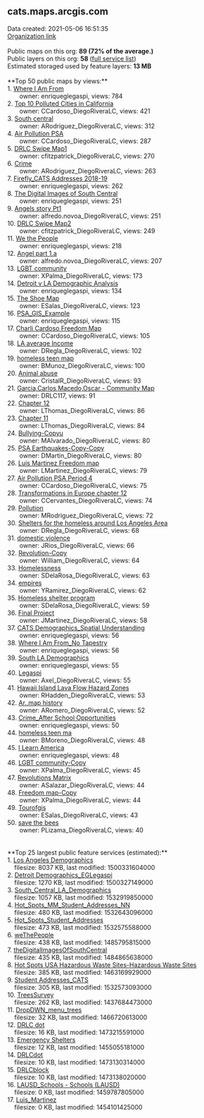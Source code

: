 <h2>cats.maps.arcgis.com</h2> Data created: 2021-05-06 16:51:35 <br /><a target='new' href='https://cats.maps.arcgis.com'>Organization link</a><br /><br />Public maps on this org: <b>89 (72% of the average.)</b><br />Public layers on this org: <b>58 </b>(<a target='new' href='https://services.arcgis.com/9JROoDxkx2Ma4jBd/ArcGIS/rest/services'>full service list</a>)<br />Estimated storaged used by feature layers: <b>13 MB</b><br /><br />**Top 50 public maps by views:**<br />  1. <a target='new' href='https://www.arcgis.com/home/item.html?id=68116ffd577a4aec8e43aecf8a619abc'>Where I Am From</a> <br />  &nbsp;&nbsp;&nbsp;&nbsp; &nbsp;&nbsp;owner: enriqueglegaspi, views: 784<br />  2. <a target='new' href='https://www.arcgis.com/home/item.html?id=d6eca21c26f44fc689588b7de748dacd'>Top 10 Polluted Cities in California</a> <br />  &nbsp;&nbsp;&nbsp;&nbsp; &nbsp;&nbsp;owner: CCardoso_DiegoRiveraLC, views: 421<br />  3. <a target='new' href='https://www.arcgis.com/home/item.html?id=27be6f6c6439419e8c31b4899819502f'>South central</a> <br />  &nbsp;&nbsp;&nbsp;&nbsp; &nbsp;&nbsp;owner: ARodriguez_DiegoRiveraLC, views: 312<br />  4. <a target='new' href='https://www.arcgis.com/home/item.html?id=0fe198ee35ef4b3284add70d7f160797'>Air Pollution PSA</a> <br />  &nbsp;&nbsp;&nbsp;&nbsp; &nbsp;&nbsp;owner: CCardoso_DiegoRiveraLC, views: 287<br />  5. <a target='new' href='https://www.arcgis.com/home/item.html?id=2612351abaf14873b725ee9b977e54c7'>DRLC Swipe Map1</a> <br />  &nbsp;&nbsp;&nbsp;&nbsp; &nbsp;&nbsp;owner: cfitzpatrick_DiegoRiveraLC, views: 270<br />  6. <a target='new' href='https://www.arcgis.com/home/item.html?id=aab7c6d72ce041018c42149adfe9dc7f'>Crime</a> <br />  &nbsp;&nbsp;&nbsp;&nbsp; &nbsp;&nbsp;owner: ARodriguez_DiegoRiveraLC, views: 263<br />  7. <a target='new' href='https://www.arcgis.com/home/item.html?id=01c4aecb8b714010a41c998dd0615c7f'>Firefly_CATS Addresses 2018-19</a> <br />  &nbsp;&nbsp;&nbsp;&nbsp; &nbsp;&nbsp;owner: enriqueglegaspi, views: 262<br />  8. <a target='new' href='https://www.arcgis.com/home/item.html?id=62d4c15009134fa69f6fa7a553e40fc0'>The Digital Images of South Central </a> <br />  &nbsp;&nbsp;&nbsp;&nbsp; &nbsp;&nbsp;owner: enriqueglegaspi, views: 251<br />  9. <a target='new' href='https://www.arcgis.com/home/item.html?id=92d5f955e701449093568e53311a6108'>Angels story Pt1</a> <br />  &nbsp;&nbsp;&nbsp;&nbsp; &nbsp;&nbsp;owner: alfredo.novoa_DiegoRiveraLC, views: 251<br />  10. <a target='new' href='https://www.arcgis.com/home/item.html?id=2a389cfb044b48958615cc72c810e7f2'>DRLC Swipe Map2</a> <br />  &nbsp;&nbsp;&nbsp;&nbsp; &nbsp;&nbsp;owner: cfitzpatrick_DiegoRiveraLC, views: 249<br />  11. <a target='new' href='https://www.arcgis.com/home/item.html?id=c4365a0a4df2428fa3a211cdfbcdec6b'>We the People</a> <br />  &nbsp;&nbsp;&nbsp;&nbsp; &nbsp;&nbsp;owner: enriqueglegaspi, views: 218<br />  12. <a target='new' href='https://www.arcgis.com/home/item.html?id=25cdcc1c7ff046f09cc495f3f19dbd41'>Angel part 1.a</a> <br />  &nbsp;&nbsp;&nbsp;&nbsp; &nbsp;&nbsp;owner: alfredo.novoa_DiegoRiveraLC, views: 207<br />  13. <a target='new' href='https://www.arcgis.com/home/item.html?id=3fcf239a82ed44988e74560d091e848e'>LGBT community</a> <br />  &nbsp;&nbsp;&nbsp;&nbsp; &nbsp;&nbsp;owner: XPalma_DiegoRiveraLC, views: 173<br />  14. <a target='new' href='https://www.arcgis.com/home/item.html?id=d146fc88c5144e7798c93af3821c91f7'>Detroit v LA Demographic Analysis</a> <br />  &nbsp;&nbsp;&nbsp;&nbsp; &nbsp;&nbsp;owner: enriqueglegaspi, views: 134<br />  15. <a target='new' href='https://www.arcgis.com/home/item.html?id=58ffbd320d6c481288566181b4ea99de'>The Shoe Map</a> <br />  &nbsp;&nbsp;&nbsp;&nbsp; &nbsp;&nbsp;owner: ESalas_DiegoRiveraLC, views: 123<br />  16. <a target='new' href='https://www.arcgis.com/home/item.html?id=0f40499aeda44ee9b2d5ba4b10723c3a'>PSA_GIS_Example</a> <br />  &nbsp;&nbsp;&nbsp;&nbsp; &nbsp;&nbsp;owner: enriqueglegaspi, views: 115<br />  17. <a target='new' href='https://www.arcgis.com/home/item.html?id=6328f060fcf740f9a6f9d5e8bfa5edcb'>Charli Cardoso Freedom Map</a> <br />  &nbsp;&nbsp;&nbsp;&nbsp; &nbsp;&nbsp;owner: CCardoso_DiegoRiveraLC, views: 105<br />  18. <a target='new' href='https://www.arcgis.com/home/item.html?id=3e7ffa47d3f544b4be477fd3ee47a5f9'>LA average Income</a> <br />  &nbsp;&nbsp;&nbsp;&nbsp; &nbsp;&nbsp;owner: DRegla_DiegoRiveraLC, views: 102<br />  19. <a target='new' href='https://www.arcgis.com/home/item.html?id=b9c8ee449e2d4d4e961ee1beacd8da29'>homeless teen map</a> <br />  &nbsp;&nbsp;&nbsp;&nbsp; &nbsp;&nbsp;owner: BMunoz_DiegoRiveraLC, views: 100<br />  20. <a target='new' href='https://www.arcgis.com/home/item.html?id=9d67cccadca04c128e841643a9473d04'>Animal abuse</a> <br />  &nbsp;&nbsp;&nbsp;&nbsp; &nbsp;&nbsp;owner: CristalR_DiegoRiveraLC, views: 93<br />  21. <a target='new' href='https://www.arcgis.com/home/item.html?id=63aaf6f58e754e62bf70a574d214a576'>Garcia,Carlos,Macedo,Oscar - Community Map</a> <br />  &nbsp;&nbsp;&nbsp;&nbsp; &nbsp;&nbsp;owner: DRLC117, views: 91<br />  22. <a target='new' href='https://www.arcgis.com/home/item.html?id=50d24c09cf0045ab8cb115967b364a63'>Chapter 12</a> <br />  &nbsp;&nbsp;&nbsp;&nbsp; &nbsp;&nbsp;owner: LThomas_DiegoRiveraLC, views: 86<br />  23. <a target='new' href='https://www.arcgis.com/home/item.html?id=6ae973804c7b402b87c5410f05b6c409'>Chapter 11</a> <br />  &nbsp;&nbsp;&nbsp;&nbsp; &nbsp;&nbsp;owner: LThomas_DiegoRiveraLC, views: 84<br />  24. <a target='new' href='https://www.arcgis.com/home/item.html?id=c01dcd865a7146c08389a2fdcfa86bab'>Bullying-Copyu</a> <br />  &nbsp;&nbsp;&nbsp;&nbsp; &nbsp;&nbsp;owner: MAlvarado_DiegoRiveraLC, views: 80<br />  25. <a target='new' href='https://www.arcgis.com/home/item.html?id=a563851e0fb04037811d3c6a886a9c7f'>PSA Earthquakes-Copy-Copy</a> <br />  &nbsp;&nbsp;&nbsp;&nbsp; &nbsp;&nbsp;owner: DMartin_DiegoRiveraLC, views: 80<br />  26. <a target='new' href='https://www.arcgis.com/home/item.html?id=6e81f92c96464d45bdaeb61fb7c5b080'>Luis Martinez Freedom map</a> <br />  &nbsp;&nbsp;&nbsp;&nbsp; &nbsp;&nbsp;owner: LMartinez_DiegoRiveraLC, views: 79<br />  27. <a target='new' href='https://www.arcgis.com/home/item.html?id=060da4298f0e44eeb4c94a2a77a2579b'>Air Pollution PSA Period 4</a> <br />  &nbsp;&nbsp;&nbsp;&nbsp; &nbsp;&nbsp;owner: CCardoso_DiegoRiveraLC, views: 75<br />  28. <a target='new' href='https://www.arcgis.com/home/item.html?id=61975d6484aa4e41a72b80096424bbc6'>Transformations in Europe chapter 12</a> <br />  &nbsp;&nbsp;&nbsp;&nbsp; &nbsp;&nbsp;owner: CCervantes_DiegoRiveraLC, views: 74<br />  29. <a target='new' href='https://www.arcgis.com/home/item.html?id=eabb33bc54644a71ba0a82b466307902'>Pollution</a> <br />  &nbsp;&nbsp;&nbsp;&nbsp; &nbsp;&nbsp;owner: MRodriguez_DiegoRiveraLC, views: 72<br />  30. <a target='new' href='https://www.arcgis.com/home/item.html?id=fcdc01ec658d49c88ec83dfe53ef7b3f'>Shelters for the homeless around Los Angeles Area</a> <br />  &nbsp;&nbsp;&nbsp;&nbsp; &nbsp;&nbsp;owner: DRegla_DiegoRiveraLC, views: 68<br />  31. <a target='new' href='https://www.arcgis.com/home/item.html?id=c55bf4bc706c4dc3b662a3d5c0513d45'>domestic violence</a> <br />  &nbsp;&nbsp;&nbsp;&nbsp; &nbsp;&nbsp;owner: JRios_DiegoRiveraLC, views: 66<br />  32. <a target='new' href='https://www.arcgis.com/home/item.html?id=0905e2aec1d948bcb6f85bcf483e55cd'>Revolution-Copy</a> <br />  &nbsp;&nbsp;&nbsp;&nbsp; &nbsp;&nbsp;owner: William_DiegoRiveraLC, views: 64<br />  33. <a target='new' href='https://www.arcgis.com/home/item.html?id=3101f13fd3554cc3b27e675d5c4e3a07'>Homelessness</a> <br />  &nbsp;&nbsp;&nbsp;&nbsp; &nbsp;&nbsp;owner: SDelaRosa_DiegoRiveraLC, views: 63<br />  34. <a target='new' href='https://www.arcgis.com/home/item.html?id=9c82a08a68834c18b083a70ed9a7fc70'>empires</a> <br />  &nbsp;&nbsp;&nbsp;&nbsp; &nbsp;&nbsp;owner: YRamirez_DiegoRiveraLC, views: 62<br />  35. <a target='new' href='https://www.arcgis.com/home/item.html?id=c276fb6bbe124c2f98964b888e9da0f5'>Homeless shelter program</a> <br />  &nbsp;&nbsp;&nbsp;&nbsp; &nbsp;&nbsp;owner: SDelaRosa_DiegoRiveraLC, views: 59<br />  36. <a target='new' href='https://www.arcgis.com/home/item.html?id=216d7d693d0849dea8057440c2d3d6e4'>Final Project</a> <br />  &nbsp;&nbsp;&nbsp;&nbsp; &nbsp;&nbsp;owner: JMartinez_DiegoRiveraLC, views: 58<br />  37. <a target='new' href='https://www.arcgis.com/home/item.html?id=2b804a8c84eb4b9587ddbdd9991cec06'>CATS Demographics_Spatial Understanding</a> <br />  &nbsp;&nbsp;&nbsp;&nbsp; &nbsp;&nbsp;owner: enriqueglegaspi, views: 56<br />  38. <a target='new' href='https://www.arcgis.com/home/item.html?id=9db115c2f80b403eaddbd4fd11179f10'>Where I Am From_No Tapestry</a> <br />  &nbsp;&nbsp;&nbsp;&nbsp; &nbsp;&nbsp;owner: enriqueglegaspi, views: 56<br />  39. <a target='new' href='https://www.arcgis.com/home/item.html?id=8dceb58a6e4341d6a9def3e1d178a3f4'>South LA Demographics</a> <br />  &nbsp;&nbsp;&nbsp;&nbsp; &nbsp;&nbsp;owner: enriqueglegaspi, views: 55<br />  40. <a target='new' href='https://www.arcgis.com/home/item.html?id=7bdb2e543c924fee90c0c3418ee8b2cf'>Legaspi </a> <br />  &nbsp;&nbsp;&nbsp;&nbsp; &nbsp;&nbsp;owner: Axel_DiegoRiveraLC, views: 55<br />  41. <a target='new' href='https://www.arcgis.com/home/item.html?id=a62ba7f1437646728c31870eb7e276fe'>Hawaii Island Lava Flow Hazard Zones</a> <br />  &nbsp;&nbsp;&nbsp;&nbsp; &nbsp;&nbsp;owner: RHadden_DiegoRiveraLC, views: 53<br />  42. <a target='new' href='https://www.arcgis.com/home/item.html?id=01d7853de4724adeafe02fe0a3b2b5f4'>Ar..map history</a> <br />  &nbsp;&nbsp;&nbsp;&nbsp; &nbsp;&nbsp;owner: ARomero_DiegoRiveraLC, views: 52<br />  43. <a target='new' href='https://www.arcgis.com/home/item.html?id=48d702f70cb941b6ac2b687e41941fab'>Crime_After School Opportunities</a> <br />  &nbsp;&nbsp;&nbsp;&nbsp; &nbsp;&nbsp;owner: enriqueglegaspi, views: 50<br />  44. <a target='new' href='https://www.arcgis.com/home/item.html?id=7bf31fef54b14624a21fe787acba2ddd'>homeless teen ma</a> <br />  &nbsp;&nbsp;&nbsp;&nbsp; &nbsp;&nbsp;owner: BMoreno_DiegoRiveraLC, views: 48<br />  45. <a target='new' href='https://www.arcgis.com/home/item.html?id=1e5d3ec6bec84125a30d95fa29940128'>I Learn America</a> <br />  &nbsp;&nbsp;&nbsp;&nbsp; &nbsp;&nbsp;owner: enriqueglegaspi, views: 48<br />  46. <a target='new' href='https://www.arcgis.com/home/item.html?id=53fb8a4e034b4295a5e5ad10ea177303'>LGBT community-Copy</a> <br />  &nbsp;&nbsp;&nbsp;&nbsp; &nbsp;&nbsp;owner: XPalma_DiegoRiveraLC, views: 45<br />  47. <a target='new' href='https://www.arcgis.com/home/item.html?id=79e786bb899945bcac60ca01fec28515'>Revolutions Matrix</a> <br />  &nbsp;&nbsp;&nbsp;&nbsp; &nbsp;&nbsp;owner: ASalazar_DiegoRiveraLC, views: 44<br />  48. <a target='new' href='https://www.arcgis.com/home/item.html?id=4f97cfa108a04c69a61b9043cf9c850e'>Freedom map-Copy</a> <br />  &nbsp;&nbsp;&nbsp;&nbsp; &nbsp;&nbsp;owner: XPalma_DiegoRiveraLC, views: 44<br />  49. <a target='new' href='https://www.arcgis.com/home/item.html?id=01e381719fee4fd6a7e39d4825eb5f59'>Tourofgis</a> <br />  &nbsp;&nbsp;&nbsp;&nbsp; &nbsp;&nbsp;owner: ESalas_DiegoRiveraLC, views: 43<br />  50. <a target='new' href='https://www.arcgis.com/home/item.html?id=83c9b336373542329695f3d77a082f31'>save the bees</a> <br />  &nbsp;&nbsp;&nbsp;&nbsp; &nbsp;&nbsp;owner: PLizama_DiegoRiveraLC, views: 40<br /><br /><br />**Top 25 largest public feature services (estimated):**<br /> 1. <a target='new' href='https://www.arcgis.com/home/item.html?id=a7c4347601b34f708054d6ebab278ce1'>Los Angeles Demographics</a><br /> &nbsp;&nbsp;&nbsp;&nbsp;filesize: 8037 KB, last modified: 1500331604000<br /> 2. <a target='new' href='https://www.arcgis.com/home/item.html?id=6d26e5a84c5d4be59ed642a11a20b902'>Detroit Demographics_EGLegaspi</a><br /> &nbsp;&nbsp;&nbsp;&nbsp;filesize: 1270 KB, last modified: 1500327149000<br /> 3. <a target='new' href='https://www.arcgis.com/home/item.html?id=ec4c8470a6b74163ac54d9596a670a30'>South_Central_LA_Demographics</a><br /> &nbsp;&nbsp;&nbsp;&nbsp;filesize: 1057 KB, last modified: 1532919850000<br /> 4. <a target='new' href='https://www.arcgis.com/home/item.html?id=dfd3d2f65f8f4e808f00979babba3460'>Hot_Spots_MM_Student_Addresses_NN</a><br /> &nbsp;&nbsp;&nbsp;&nbsp;filesize: 480 KB, last modified: 1532643096000<br /> 5. <a target='new' href='https://www.arcgis.com/home/item.html?id=26f0cb92cd6f41eb8899146990cbd877'>Hot_Spots_Student_Addresses</a><br /> &nbsp;&nbsp;&nbsp;&nbsp;filesize: 473 KB, last modified: 1532575588000<br /> 6. <a target='new' href='https://www.arcgis.com/home/item.html?id=8b152009fe7d4ee2a6f3117a2e54ff5f'>weThePeople</a><br /> &nbsp;&nbsp;&nbsp;&nbsp;filesize: 438 KB, last modified: 1485795815000<br /> 7. <a target='new' href='https://www.arcgis.com/home/item.html?id=3204dc6539bd4fda8a016a4edab344b4'>theDigitalImagesOfSouthCentral</a><br /> &nbsp;&nbsp;&nbsp;&nbsp;filesize: 435 KB, last modified: 1484865638000<br /> 8. <a target='new' href='https://www.arcgis.com/home/item.html?id=8787b444889048d3af882bab03998c71'>Hot Spots USA Hazardous Waste Sites-Hazardous Waste Sites</a><br /> &nbsp;&nbsp;&nbsp;&nbsp;filesize: 385 KB, last modified: 1463169929000<br /> 9. <a target='new' href='https://www.arcgis.com/home/item.html?id=9c896b05c8ea474d9ae3e55b43896453'>Student Addresses_CATS</a><br /> &nbsp;&nbsp;&nbsp;&nbsp;filesize: 305 KB, last modified: 1532573093000<br /> 10. <a target='new' href='https://www.arcgis.com/home/item.html?id=0816ec92e04d47c387d713d1c6aa34a7'>TreesSurvey</a><br /> &nbsp;&nbsp;&nbsp;&nbsp;filesize: 262 KB, last modified: 1437684473000<br /> 11. <a target='new' href='https://www.arcgis.com/home/item.html?id=d0a761c5f6bb4c9789ea6b730c27db07'>DropDWN_menu_trees</a><br /> &nbsp;&nbsp;&nbsp;&nbsp;filesize: 32 KB, last modified: 1466720613000<br /> 12. <a target='new' href='https://www.arcgis.com/home/item.html?id=c3ec80fbb2cc475c98da261dc65acc30'>DRLC dot</a><br /> &nbsp;&nbsp;&nbsp;&nbsp;filesize: 16 KB, last modified: 1473215591000<br /> 13. <a target='new' href='https://www.arcgis.com/home/item.html?id=ffe09cf6e52e448481ea684c0cea310b'>Emergency Shelters</a><br /> &nbsp;&nbsp;&nbsp;&nbsp;filesize: 12 KB, last modified: 1455055181000<br /> 14. <a target='new' href='https://www.arcgis.com/home/item.html?id=cf9f599580a6415bbb43e793b238d1df'>DRLCdot</a><br /> &nbsp;&nbsp;&nbsp;&nbsp;filesize: 10 KB, last modified: 1473130314000<br /> 15. <a target='new' href='https://www.arcgis.com/home/item.html?id=6fc722dfc0564e29984a2fedcfb72c75'>DRLCblock</a><br /> &nbsp;&nbsp;&nbsp;&nbsp;filesize: 10 KB, last modified: 1473138020000<br /> 16. <a target='new' href='https://www.arcgis.com/home/item.html?id=1839a07fb42044fbb3b446057ffe70b1'>LAUSD_Schools - Schools (LAUSD)</a><br /> &nbsp;&nbsp;&nbsp;&nbsp;filesize: 0 KB, last modified: 1459787805000<br /> 17. <a target='new' href='https://www.arcgis.com/home/item.html?id=6caa8a65958b4e5aa0a02858948286eb'>Luis_Martinez</a><br /> &nbsp;&nbsp;&nbsp;&nbsp;filesize: 0 KB, last modified: 1454101425000<br />